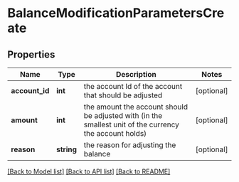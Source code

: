 # BalanceModificationParametersCreate

## Properties
Name | Type | Description | Notes
------------ | ------------- | ------------- | -------------
**account_id** | **int** | the account Id of the account that should be adjusted | [optional] 
**amount** | **int** | the amount the account should be adjusted with (in the smallest unit of the currency the account holds) | [optional] 
**reason** | **string** | the reason for adjusting the balance | [optional] 

[[Back to Model list]](../README.md#documentation-for-models) [[Back to API list]](../README.md#documentation-for-api-endpoints) [[Back to README]](../README.md)


